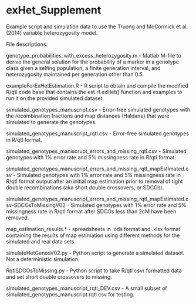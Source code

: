 exHet_Supplement
================

Example script and simulation data to use the Truong and McCormick et al. (2014) variable heterozygosity model.

File descriptions:

   genotype_probabilities_with_excess_heterozygosity.m - Matlab M-file to derive the general solution for the probability of a marker in a genotype class given a selfing population, a finite generation interval, and heterozygosity maintained per generation other than 0.5.

   exampleForExHetEstimation.R - R script to obtain and compile the modified R/qtl code base that contains the est.rf.exHet() function and examples to run it on the provided simulated dataset.

   simulated_genotypes_manuscript.csv - Error-free simulated genotypes with the recombination fractions and map distances (Haldane) that were simulated to generate the genotypes.

   simulated_genotypes_manuscript_rqtl.csv - Error-free simulated genotypes in R/qtl format.

   simulated_genotypes_maniscrupt_errors_and_missing_rqtl.csv - Simulated genotypes with 1% error rate and 5% missingness rate in R/qtl format.

   simulated_genotypes_manuscript_errors_and_missing_rqtl_mapEstimated.csv - Simulated genotypes with 1% error rate and 5% missingness rate in R/qtl format output after an initial map estimation prior to removal of tight double recombinations (aka short double crossovers, or SDCOs).

   simulated_genotypes_manuscript_errors_and_missing_rqtl_mapEstimated.csv-SDCOsToMissingV02 - Simulated genotypes with 1% error rate and 5% missingness rate in R/qtl format after SDCOs less than 2cM have been removed.

   map_estimation_results.* - spreadsheets in .ods format and .xlsx format containing the results of map estimation using different methods for the simulated and real data sets.

   simulateHetGenosV02.py - Python script to generate a simulated dataset. Not a deterministic simulation.

   RqtlSDCOsToMissing.py - Python script to take R/qtl csvr formatted data and set short double crossovers to missing.

   simulated_genotypes_manuscript_rqtl_DEV.csv - A small subset of simulated_genotypes_manuscript.rqtl.csv for testing.
